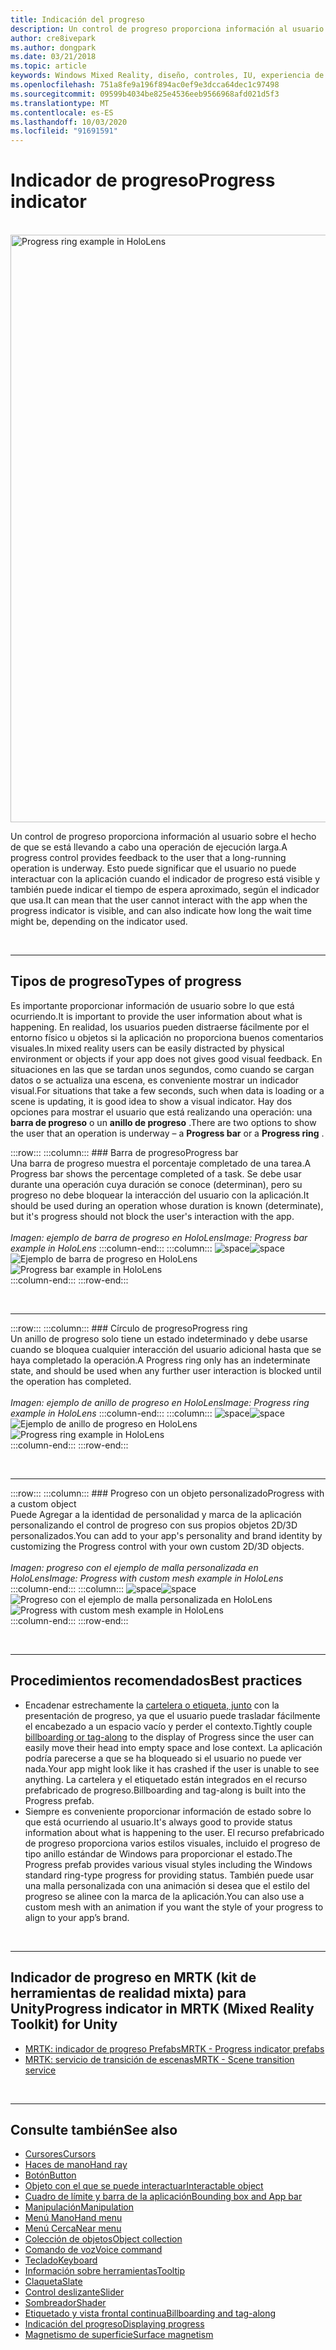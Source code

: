 ```yaml
---
title: Indicación del progreso
description: Un control de progreso proporciona información al usuario sobre el hecho de que se está llevando a cabo una operación de ejecución larga.
author: cre8ivepark
ms.author: dongpark
ms.date: 03/21/2018
ms.topic: article
keywords: Windows Mixed Reality, diseño, controles, IU, experiencia de usuario
ms.openlocfilehash: 751a8fe9a196f894ac0ef9e3dcca64dec1c97498
ms.sourcegitcommit: 09599b4034be825e4536eeb9566968afd021d5f3
ms.translationtype: MT
ms.contentlocale: es-ES
ms.lasthandoff: 10/03/2020
ms.locfileid: "91691591"
---
```

# <a name="progress-indicator"></a><span data-ttu-id="fecf8-104">Indicador de progreso</span><span class="sxs-lookup"><span data-stu-id="fecf8-104">Progress indicator</span></span>

<br>

<img src="images/MRTK_ProgressIndicator.gif" alt="Progress ring example in HoloLens" width="940px">

<span data-ttu-id="fecf8-105">Un control de progreso proporciona información al usuario sobre el hecho de que se está llevando a cabo una operación de ejecución larga.</span><span class="sxs-lookup"><span data-stu-id="fecf8-105">A progress control provides feedback to the user that a long-running operation is underway.</span></span> <span data-ttu-id="fecf8-106">Esto puede significar que el usuario no puede interactuar con la aplicación cuando el indicador de progreso está visible y también puede indicar el tiempo de espera aproximado, según el indicador que usa.</span><span class="sxs-lookup"><span data-stu-id="fecf8-106">It can mean that the user cannot interact with the app when the progress indicator is visible, and can also indicate how long the wait time might be, depending on the indicator used.</span></span>

<br>

---

## <a name="types-of-progress"></a><span data-ttu-id="fecf8-107">Tipos de progreso</span><span class="sxs-lookup"><span data-stu-id="fecf8-107">Types of progress</span></span>

<span data-ttu-id="fecf8-108">Es importante proporcionar información de usuario sobre lo que está ocurriendo.</span><span class="sxs-lookup"><span data-stu-id="fecf8-108">It is important to provide the user information about what is happening.</span></span> <span data-ttu-id="fecf8-109">En realidad, los usuarios pueden distraerse fácilmente por el entorno físico u objetos si la aplicación no proporciona buenos comentarios visuales.</span><span class="sxs-lookup"><span data-stu-id="fecf8-109">In mixed reality users can be easily distracted by physical environment or objects if your app does not gives good visual feedback.</span></span> <span data-ttu-id="fecf8-110">En situaciones en las que se tardan unos segundos, como cuando se cargan datos o se actualiza una escena, es conveniente mostrar un indicador visual.</span><span class="sxs-lookup"><span data-stu-id="fecf8-110">For situations that take a few seconds, such when data is loading or a scene is updating, it is good idea to show a visual indicator.</span></span> <span data-ttu-id="fecf8-111">Hay dos opciones para mostrar el usuario que está realizando una operación: una **barra de progreso** o un **anillo de progreso** .</span><span class="sxs-lookup"><span data-stu-id="fecf8-111">There are two options to show the user that an operation is underway – a **Progress bar** or a **Progress ring** .</span></span>

:::row:::
    :::column:::
        ### <a name="progress-barbr"></a><span data-ttu-id="fecf8-112">Barra de progreso</span><span class="sxs-lookup"><span data-stu-id="fecf8-112">Progress bar</span></span><br>
        <span data-ttu-id="fecf8-113">Una barra de progreso muestra el porcentaje completado de una tarea.</span><span class="sxs-lookup"><span data-stu-id="fecf8-113">A Progress bar shows the percentage completed of a task.</span></span> <span data-ttu-id="fecf8-114">Se debe usar durante una operación cuya duración se conoce (determinan), pero su progreso no debe bloquear la interacción del usuario con la aplicación.</span><span class="sxs-lookup"><span data-stu-id="fecf8-114">It should be used during an operation whose duration is known (determinate), but it's progress should not block the user's interaction with the app.</span></span><br>
        <br>
        <span data-ttu-id="fecf8-115">*Imagen: ejemplo de barra de progreso en HoloLens*</span><span class="sxs-lookup"><span data-stu-id="fecf8-115">*Image: Progress bar example in HoloLens*</span></span>
    :::column-end:::
        :::column:::
        <span data-ttu-id="fecf8-116">![space](images/spacer-20x582.png)</span><span class="sxs-lookup"><span data-stu-id="fecf8-116">![space](images/spacer-20x582.png)</span></span><br>
       <span data-ttu-id="fecf8-117">![Ejemplo de barra de progreso en HoloLens](images/640px-progressbar.jpg)</span><span class="sxs-lookup"><span data-stu-id="fecf8-117">![Progress bar example in HoloLens](images/640px-progressbar.jpg)</span></span><br>
    :::column-end:::
:::row-end:::

<br>

---

:::row:::
    :::column:::
        ### <a name="progress-ringbr"></a><span data-ttu-id="fecf8-118">Círculo de progreso</span><span class="sxs-lookup"><span data-stu-id="fecf8-118">Progress ring</span></span><br>
        <span data-ttu-id="fecf8-119">Un anillo de progreso solo tiene un estado indeterminado y debe usarse cuando se bloquea cualquier interacción del usuario adicional hasta que se haya completado la operación.</span><span class="sxs-lookup"><span data-stu-id="fecf8-119">A Progress ring only has an indeterminate state, and should be used when any further user interaction is blocked until the operation has completed.</span></span><br>
        <br>
        <span data-ttu-id="fecf8-120">*Imagen: ejemplo de anillo de progreso en HoloLens*</span><span class="sxs-lookup"><span data-stu-id="fecf8-120">*Image: Progress ring example in HoloLens*</span></span>
    :::column-end:::
        :::column:::
        <span data-ttu-id="fecf8-121">![space](images/spacer-20x582.png)</span><span class="sxs-lookup"><span data-stu-id="fecf8-121">![space](images/spacer-20x582.png)</span></span><br>
       <span data-ttu-id="fecf8-122">![Ejemplo de anillo de progreso en HoloLens](images/640px-progressring.jpg)</span><span class="sxs-lookup"><span data-stu-id="fecf8-122">![Progress ring example in HoloLens](images/640px-progressring.jpg)</span></span><br>
    :::column-end:::
:::row-end:::

<br>

---

:::row:::
    :::column:::
        ### <a name="progress-with-a-custom-objectbr"></a><span data-ttu-id="fecf8-123">Progreso con un objeto personalizado</span><span class="sxs-lookup"><span data-stu-id="fecf8-123">Progress with a custom object</span></span><br>
        <span data-ttu-id="fecf8-124">Puede Agregar a la identidad de personalidad y marca de la aplicación personalizando el control de progreso con sus propios objetos 2D/3D personalizados.</span><span class="sxs-lookup"><span data-stu-id="fecf8-124">You can add to your app's personality and brand identity by customizing the Progress control with your own custom 2D/3D objects.</span></span><br>
        <br>
        <span data-ttu-id="fecf8-125">*Imagen: progreso con el ejemplo de malla personalizada en HoloLens*</span><span class="sxs-lookup"><span data-stu-id="fecf8-125">*Image: Progress with custom mesh example in HoloLens*</span></span>
    :::column-end:::
        :::column:::
        <span data-ttu-id="fecf8-126">![space](images/spacer-20x582.png)</span><span class="sxs-lookup"><span data-stu-id="fecf8-126">![space](images/spacer-20x582.png)</span></span><br>
       <span data-ttu-id="fecf8-127">![Progreso con el ejemplo de malla personalizada en HoloLens](images/640px-progresscustom.jpg)</span><span class="sxs-lookup"><span data-stu-id="fecf8-127">![Progress with custom mesh example in HoloLens](images/640px-progresscustom.jpg)</span></span><br>
    :::column-end:::
:::row-end:::

<br>

---

## <a name="best-practices"></a><span data-ttu-id="fecf8-128">Procedimientos recomendados</span><span class="sxs-lookup"><span data-stu-id="fecf8-128">Best practices</span></span>
* <span data-ttu-id="fecf8-129">Encadenar estrechamente la [cartelera o etiqueta, junto](billboarding-and-tag-along.md) con la presentación de progreso, ya que el usuario puede trasladar fácilmente el encabezado a un espacio vacío y perder el contexto.</span><span class="sxs-lookup"><span data-stu-id="fecf8-129">Tightly couple [billboarding or tag-along](billboarding-and-tag-along.md) to the display of Progress since the user can easily move their head into empty space and lose context.</span></span> <span data-ttu-id="fecf8-130">La aplicación podría parecerse a que se ha bloqueado si el usuario no puede ver nada.</span><span class="sxs-lookup"><span data-stu-id="fecf8-130">Your app might look like it has crashed if the user is unable to see anything.</span></span> <span data-ttu-id="fecf8-131">La cartelera y el etiquetado están integrados en el recurso prefabricado de progreso.</span><span class="sxs-lookup"><span data-stu-id="fecf8-131">Billboarding and tag-along is built into the Progress prefab.</span></span>
* <span data-ttu-id="fecf8-132">Siempre es conveniente proporcionar información de estado sobre lo que está ocurriendo al usuario.</span><span class="sxs-lookup"><span data-stu-id="fecf8-132">It's always good to provide status information about what is happening to the user.</span></span> <span data-ttu-id="fecf8-133">El recurso prefabricado de progreso proporciona varios estilos visuales, incluido el progreso de tipo anillo estándar de Windows para proporcionar el estado.</span><span class="sxs-lookup"><span data-stu-id="fecf8-133">The Progress prefab provides various visual styles including the Windows standard ring-type progress for providing status.</span></span> <span data-ttu-id="fecf8-134">También puede usar una malla personalizada con una animación si desea que el estilo del progreso se alinee con la marca de la aplicación.</span><span class="sxs-lookup"><span data-stu-id="fecf8-134">You can also use a custom mesh with an animation if you want the style of your progress to align to your app’s brand.</span></span>

<br>

---

## <a name="progress-indicator-in-mrtk-mixed-reality-toolkit-for-unity"></a><span data-ttu-id="fecf8-135">Indicador de progreso en MRTK (kit de herramientas de realidad mixta) para Unity</span><span class="sxs-lookup"><span data-stu-id="fecf8-135">Progress indicator in MRTK (Mixed Reality Toolkit) for Unity</span></span>

* [<span data-ttu-id="fecf8-136">MRTK: indicador de progreso Prefabs</span><span class="sxs-lookup"><span data-stu-id="fecf8-136">MRTK - Progress indicator prefabs</span></span>](https://github.com/microsoft/MixedRealityToolkit-Unity/tree/mrtk_release/Assets/MixedRealityToolkit.SDK/Features/UX/Prefabs/ProgressIndicators)
* [<span data-ttu-id="fecf8-137">MRTK: servicio de transición de escenas</span><span class="sxs-lookup"><span data-stu-id="fecf8-137">MRTK - Scene transition service</span></span>](https://microsoft.github.io/MixedRealityToolkit-Unity/Documentation/Extensions/SceneTransitionService/SceneTransitionServiceOverview.html)


<br>

---

## <a name="see-also"></a><span data-ttu-id="fecf8-138">Consulte también</span><span class="sxs-lookup"><span data-stu-id="fecf8-138">See also</span></span>

* [<span data-ttu-id="fecf8-139">Cursores</span><span class="sxs-lookup"><span data-stu-id="fecf8-139">Cursors</span></span>](cursors.md)
* [<span data-ttu-id="fecf8-140">Haces de mano</span><span class="sxs-lookup"><span data-stu-id="fecf8-140">Hand ray</span></span>](point-and-commit.md)
* [<span data-ttu-id="fecf8-141">Botón</span><span class="sxs-lookup"><span data-stu-id="fecf8-141">Button</span></span>](button.md)
* [<span data-ttu-id="fecf8-142">Objeto con el que se puede interactuar</span><span class="sxs-lookup"><span data-stu-id="fecf8-142">Interactable object</span></span>](interactable-object.md)
* [<span data-ttu-id="fecf8-143">Cuadro de límite y barra de la aplicación</span><span class="sxs-lookup"><span data-stu-id="fecf8-143">Bounding box and App bar</span></span>](app-bar-and-bounding-box.md)
* [<span data-ttu-id="fecf8-144">Manipulación</span><span class="sxs-lookup"><span data-stu-id="fecf8-144">Manipulation</span></span>](direct-manipulation.md)
* [<span data-ttu-id="fecf8-145">Menú Mano</span><span class="sxs-lookup"><span data-stu-id="fecf8-145">Hand menu</span></span>](hand-menu.md)
* [<span data-ttu-id="fecf8-146">Menú Cerca</span><span class="sxs-lookup"><span data-stu-id="fecf8-146">Near menu</span></span>](near-menu.md)
* [<span data-ttu-id="fecf8-147">Colección de objetos</span><span class="sxs-lookup"><span data-stu-id="fecf8-147">Object collection</span></span>](object-collection.md)
* [<span data-ttu-id="fecf8-148">Comando de voz</span><span class="sxs-lookup"><span data-stu-id="fecf8-148">Voice command</span></span>](voice-input.md)
* [<span data-ttu-id="fecf8-149">Teclado</span><span class="sxs-lookup"><span data-stu-id="fecf8-149">Keyboard</span></span>](keyboard.md)
* [<span data-ttu-id="fecf8-150">Información sobre herramientas</span><span class="sxs-lookup"><span data-stu-id="fecf8-150">Tooltip</span></span>](tooltip.md)
* [<span data-ttu-id="fecf8-151">Claqueta</span><span class="sxs-lookup"><span data-stu-id="fecf8-151">Slate</span></span>](slate.md)
* [<span data-ttu-id="fecf8-152">Control deslizante</span><span class="sxs-lookup"><span data-stu-id="fecf8-152">Slider</span></span>](slider.md)
* [<span data-ttu-id="fecf8-153">Sombreador</span><span class="sxs-lookup"><span data-stu-id="fecf8-153">Shader</span></span>](shader.md)
* [<span data-ttu-id="fecf8-154">Etiquetado y vista frontal continua</span><span class="sxs-lookup"><span data-stu-id="fecf8-154">Billboarding and tag-along</span></span>](billboarding-and-tag-along.md)
* [<span data-ttu-id="fecf8-155">Indicación del progreso</span><span class="sxs-lookup"><span data-stu-id="fecf8-155">Displaying progress</span></span>](progress.md)
* [<span data-ttu-id="fecf8-156">Magnetismo de superficie</span><span class="sxs-lookup"><span data-stu-id="fecf8-156">Surface magnetism</span></span>](surface-magnetism.md)
